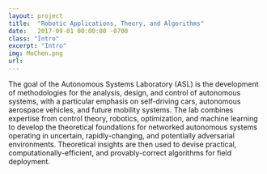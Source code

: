 ```yaml
---
layout: project
title:  "Robotic Applications, Theory, and Algorithms"
date:   2017-09-01 00:00:00 -0700
class: "Intro"
excerpt: "Intro"
img: MoChen.png
url: 
---
```


The goal of the Autonomous Systems Laboratory (ASL) is the development of methodologies for the analysis, design, and control of autonomous systems, with a particular emphasis on self-driving cars, autonomous aerospace vehicles, and future mobility systems. The lab combines expertise from control theory, robotics, optimization, and machine learning to develop the theoretical foundations for networked autonomous systems operating in uncertain, rapidly-changing, and potentially adversarial environments. Theoretical insights are then used to devise practical, computationally-efficient, and provably-correct algorithms for field deployment. 

